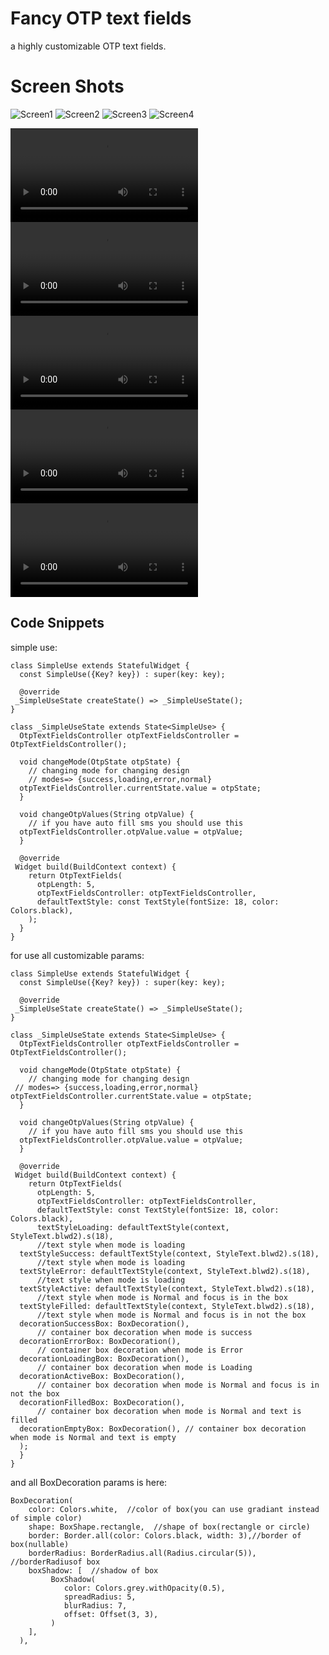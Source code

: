 # Fancy OTP text fields

a highly customizable OTP text fields.


# Screen Shots

![Screen1](https://github.com/mohamad72/otp_text_fields/blob/master/screenShots/screen1.jpg)
![Screen2](https://github.com/mohamad72/otp_text_fields/blob/master/screenShots/screen2.jpg)
![Screen3](https://github.com/mohamad72/otp_text_fields/blob/master/screenShots/screen3.jpg)
![Screen4](https://github.com/mohamad72/otp_text_fields/blob/master/screenShots/screen4.jpg)


![Video1](https://github.com/mohamad72/otp_text_fields/blob/master/screenShots/video1.mp4)
![Video2](https://github.com/mohamad72/otp_text_fields/blob/master/screenShots/video2.mp4)
![Video3](https://github.com/mohamad72/otp_text_fields/blob/master/screenShots/video3.mp4)
![Video4](https://github.com/mohamad72/otp_text_fields/blob/master/screenShots/video4.mp4)
![Video5](https://github.com/mohamad72/otp_text_fields/blob/master/screenShots/video5.mp4)
## Code Snippets

simple use:
```
class SimpleUse extends StatefulWidget {  
  const SimpleUse({Key? key}) : super(key: key);  
  
  @override  
 _SimpleUseState createState() => _SimpleUseState();  
}  
  
class _SimpleUseState extends State<SimpleUse> {  
  OtpTextFieldsController otpTextFieldsController = OtpTextFieldsController();  
  
  void changeMode(OtpState otpState) {  
    // changing mode for changing design   
    // modes=> {success,loading,error,normal}  
  otpTextFieldsController.currentState.value = otpState;  
  }  
    
  void changeOtpValues(String otpValue) {  
    // if you have auto fill sms you should use this  
  otpTextFieldsController.otpValue.value = otpValue;  
  }  
  
  @override  
 Widget build(BuildContext context) {  
    return OtpTextFields(  
      otpLength: 5,  
      otpTextFieldsController: otpTextFieldsController,  
      defaultTextStyle: const TextStyle(fontSize: 18, color: Colors.black),  
    );  
  }  
}
```

for use all customizable params:
```
class SimpleUse extends StatefulWidget {  
  const SimpleUse({Key? key}) : super(key: key);  
  
  @override  
 _SimpleUseState createState() => _SimpleUseState();  
}  
  
class _SimpleUseState extends State<SimpleUse> {  
  OtpTextFieldsController otpTextFieldsController = OtpTextFieldsController();  
  
  void changeMode(OtpState otpState) {  
    // changing mode for changing design  
 // modes=> {success,loading,error,normal}  otpTextFieldsController.currentState.value = otpState;  
  }  
  
  void changeOtpValues(String otpValue) {  
    // if you have auto fill sms you should use this  
  otpTextFieldsController.otpValue.value = otpValue;  
  }  
  
  @override  
 Widget build(BuildContext context) {  
    return OtpTextFields(  
      otpLength: 5,  
      otpTextFieldsController: otpTextFieldsController,  
      defaultTextStyle: const TextStyle(fontSize: 18, color: Colors.black),  
      textStyleLoading: defaultTextStyle(context, StyleText.blwd2).s(18),  
      //text style when mode is loading  
  textStyleSuccess: defaultTextStyle(context, StyleText.blwd2).s(18),  
      //text style when mode is loading  
  textStyleError: defaultTextStyle(context, StyleText.blwd2).s(18),  
      //text style when mode is loading  
  textStyleActive: defaultTextStyle(context, StyleText.blwd2).s(18),  
      //text style when mode is Normal and focus is in the box  
  textStyleFilled: defaultTextStyle(context, StyleText.blwd2).s(18),  
      //text style when mode is Normal and focus is in not the box  
  decorationSuccessBox: BoxDecoration(),  
      // container box decoration when mode is success  
  decorationErrorBox: BoxDecoration(),  
      // container box decoration when mode is Error  
  decorationLoadingBox: BoxDecoration(),  
      // container box decoration when mode is Loading  
  decorationActiveBox: BoxDecoration(),  
      // container box decoration when mode is Normal and focus is in not the box  
  decorationFilledBox: BoxDecoration(),  
      // container box decoration when mode is Normal and text is filled  
  decorationEmptyBox: BoxDecoration(), // container box decoration when mode is Normal and text is empty  
  );  
  }  
}
```
and all BoxDecoration params is here:
```
BoxDecoration(  
    color: Colors.white,  //color of box(you can use gradiant instead of simple color)
    shape: BoxShape.rectangle,  //shape of box(rectangle or circle)
    border: Border.all(color: Colors.black, width: 3),//border of box(nullable)
    borderRadius: BorderRadius.all(Radius.circular(5)),  //borderRadiusof box
    boxShadow: [  //shadow of box
         BoxShadow(  
            color: Colors.grey.withOpacity(0.5),  
            spreadRadius: 5,  
            blurRadius: 7,  
            offset: Offset(3, 3),  
         )  
    ],   
  ),
```